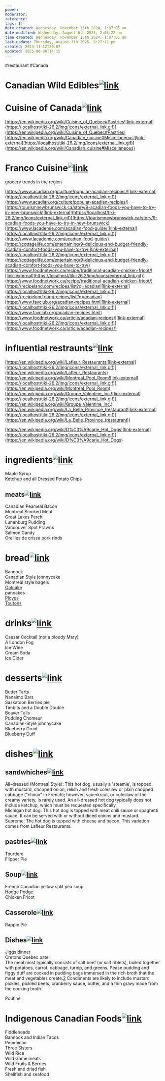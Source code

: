 ```yaml
---
power: 
moderator: 
reference: 
tags: []
date created: Wednesday, November 13th 2024, 1:07:05 am
date modified: Wednesday, August 6th 2025, 2:05:22 am
time created: Wednesday, November 13th 2024, 1:07:05 am
last update: Thursday, August 7th 2025, 9:27:12 pm
created: 2024-11-12T20:07
updated: 2025-08-06T14:15
---
```

#restaurant #Canada 
# Canadian Wild Edibles[![link](https://localhost/tiki-26.2/img/icons/link.png)](https://localhost/tiki-26.2/tiki-index.php?page=Canada-Cuisine#Canadian_Wild_Edibles)

# Cuisine of Canada[![link](https://localhost/tiki-26.2/img/icons/link.png)](https://localhost/tiki-26.2/tiki-index.php?page=Canada-Cuisine#Cuisine_of_Canada)

[https://en.wikipedia.org/wiki/Cuisine_of_Quebec#Pastries![link-external](https://localhost/tiki-26.2/img/icons/external_link.gif)](https://en.wikipedia.org/wiki/Cuisine_of_Quebec#Pastries)  
[https://en.wikipedia.org/wiki/Canadian_cuisine#Miscellaneous![link-external](https://localhost/tiki-26.2/img/icons/external_link.gif)](https://en.wikipedia.org/wiki/Canadian_cuisine#Miscellaneous)

# Franco Cuisine[![link](https://localhost/tiki-26.2/img/icons/link.png)](https://localhost/tiki-26.2/tiki-index.php?page=Canada-Cuisine#Franco_Cuisine)

grocery trends in the region

[https://www.acadian.org/culture/popular-acadian-recipies/![link-external](https://localhost/tiki-26.2/img/icons/external_link.gif)](https://www.acadian.org/culture/popular-acadian-recipies/)  
[https://tourismnewbrunswick.ca/story/9-acadian-foods-you-have-to-try-in-new-brunswick![link-external](https://localhost/tiki-26.2/img/icons/external_link.gif)](https://tourismnewbrunswick.ca/story/9-acadian-foods-you-have-to-try-in-new-brunswick)  
[https://www.lacademie.com/acadian-food-guide/![link-external](https://localhost/tiki-26.2/img/icons/external_link.gif)](https://www.lacademie.com/acadian-food-guide/)  
[https://cottagelife.com/entertaining/9-delicious-and-budget-friendly-acadian-comfort-foods-you-have-to-try/![link-external](https://localhost/tiki-26.2/img/icons/external_link.gif)](https://cottagelife.com/entertaining/9-delicious-and-budget-friendly-acadian-comfort-foods-you-have-to-try/)  
[https://www.foodnetwork.ca/recipe/traditional-acadian-chicken-fricot/![link-external](https://localhost/tiki-26.2/img/icons/external_link.gif)](https://www.foodnetwork.ca/recipe/traditional-acadian-chicken-fricot/)  
[https://recipeland.com/recipes/list?q=acadian![link-external](https://localhost/tiki-26.2/img/icons/external_link.gif)](https://recipeland.com/recipes/list?q=acadian)  
[https://www.favclub.org/acadian-recipes.html![link-external](https://localhost/tiki-26.2/img/icons/external_link.gif)](https://www.favclub.org/acadian-recipes.html)  
[https://www.foodnetwork.ca/article/acadian-recipes/![link-external](https://localhost/tiki-26.2/img/icons/external_link.gif)](https://www.foodnetwork.ca/article/acadian-recipes/)

# influential restraunts[![link](https://localhost/tiki-26.2/img/icons/link.png)](https://localhost/tiki-26.2/tiki-index.php?page=Canada-Cuisine#influencial_restraunts)

[https://en.wikipedia.org/wiki/Lafleur_Restaurants![link-external](https://localhost/tiki-26.2/img/icons/external_link.gif)](https://en.wikipedia.org/wiki/Lafleur_Restaurants)  
[https://en.wikipedia.org/wiki/Montreal_Pool_Room![link-external](https://localhost/tiki-26.2/img/icons/external_link.gif)](https://en.wikipedia.org/wiki/Montreal_Pool_Room)  
[https://en.wikipedia.org/wiki/Groupe_Valentine_Inc.![link-external](https://localhost/tiki-26.2/img/icons/external_link.gif)](https://en.wikipedia.org/wiki/Groupe_Valentine_Inc.)  
[https://en.wikipedia.org/wiki/La_Belle_Province_(restaurant![link-external](https://localhost/tiki-26.2/img/icons/external_link.gif)](https://en.wikipedia.org/wiki/La_Belle_Province_(restaurant))

[https://en.wikipedia.org/wiki/D%C3%A9carie_Hot_Dogs![link-external](https://localhost/tiki-26.2/img/icons/external_link.gif)](https://en.wikipedia.org/wiki/D%C3%A9carie_Hot_Dogs)

# ingredients[![link](https://localhost/tiki-26.2/img/icons/link.png)](https://localhost/tiki-26.2/tiki-index.php?page=Canada-Cuisine#ingredients)

Maple Syrup  
Ketchup and all Dressed Potato Chips

## meats[![link](https://localhost/tiki-26.2/img/icons/link.png)](https://localhost/tiki-26.2/tiki-index.php?page=Canada-Cuisine#meats)

Canadian Peameal Bacon  
Montreal Smoked Meat  
Great Lakes Perch  
Lunenburg Pudding  
Vancouver Spot Prawns  
Salmon Candy  
Oreilles de crisse pork rinds

# bread[![link](https://localhost/tiki-26.2/img/icons/link.png)](https://localhost/tiki-26.2/tiki-index.php?page=Canada-Cuisine#bread)

Bannock  
Canadian Style johnnycake  
Montreal style bagels  
[Oatcake](https://localhost/tiki-26.2/tiki-editpage.php?page=Oatcake)  
pancakes  
[Ployes](https://localhost/tiki-26.2/tiki-editpage.php?page=Ployes)  
[Toutons](https://localhost/tiki-26.2/tiki-editpage.php?page=Toutons)

# drinks[![link](https://localhost/tiki-26.2/img/icons/link.png)](https://localhost/tiki-26.2/tiki-index.php?page=Canada-Cuisine#drinks)

Caesar Cocktail (not a bloody Mary)  
A London Fog  
Ice Wine  
Cream Soda  
Ice Cider

# desserts[![link](https://localhost/tiki-26.2/img/icons/link.png)](https://localhost/tiki-26.2/tiki-index.php?page=Canada-Cuisine#desserts)

Butter Tarts  
Nanaimo Bars  
Saskatoon Berries pie  
Timbits and a Double Double  
Beaver Tails  
Pudding Chomeur  
Canadian-Style johnnycake  
Blueberry Grunt  
Blueberry Duff

# dishes[![link](https://localhost/tiki-26.2/img/icons/link.png)](https://localhost/tiki-26.2/tiki-index.php?page=Canada-Cuisine#dishes)

## sandwhiches[![link](https://localhost/tiki-26.2/img/icons/link.png)](https://localhost/tiki-26.2/tiki-index.php?page=Canada-Cuisine#sandwhiches)

All-dressed (Montreal Style): This hot dog, usually a 'steamie', is topped with mustard, chopped onion, relish and fresh coleslaw or plain chopped cabbage ("choux" in French); however, sauerkraut, or coleslaw of the creamy variety, is rarely used. An all-dressed hot dog typically does not include ketchup, which must be requested specifically.  
Michigan hot dog: This hot dog is topped with meat chili sauce or spaghetti sauce. It can be served with or without diced onions and mustard.  
Supreme: The hot dog is topped with cheese and bacon. This variation comes from Lafleur Restaurants.

## pastries[![link](https://localhost/tiki-26.2/img/icons/link.png)](https://localhost/tiki-26.2/tiki-index.php?page=Canada-Cuisine#pastries)

Tourtiere  
Flipper Pie

## Soup[![link](https://localhost/tiki-26.2/img/icons/link.png)](https://localhost/tiki-26.2/tiki-index.php?page=Canada-Cuisine#Soup)

French Canadian yellow split pea soup  
Hodge Podge  
Chicken Fricot

## Casserole[![link](https://localhost/tiki-26.2/img/icons/link.png)](https://localhost/tiki-26.2/tiki-index.php?page=Canada-Cuisine#Casserole)

Rappie Pie

## Dishes[![link](https://localhost/tiki-26.2/img/icons/link.png)](https://localhost/tiki-26.2/tiki-index.php?page=Canada-Cuisine#Dishes)

Jiggs dinner  
Cretons Quebec pate  
The meal most typically consists of salt beef (or salt riblets), boiled together with potatoes, carrot, cabbage, turnip, and greens. Pease pudding and figgy duff are cooked in pudding bags immersed in the rich broth that the meat and vegetables create.[2](https://localhost/tiki-26.2/2) Condiments are likely to include mustard pickles, pickled beets, cranberry sauce, butter, and a thin gravy made from the cooking broth.

Poutine

# Indigenous Canadian Foods[![link](https://localhost/tiki-26.2/img/icons/link.png)](https://localhost/tiki-26.2/tiki-index.php?page=Canada-Cuisine#Indigenous_Canadian_Foods)

Fiddleheads  
Bannock and Indian Tacos  
Pemmican  
Three Sisters  
Wild Rice  
Wild Game meats  
Wild Fruits & Berries  
Fresh and dried fish  
Shellfish and seafood